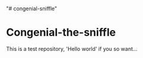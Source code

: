 "# congenial-sniffle" 
# Congenial-the-sniffle

This is a test repository, 'Hello world' if you so want...
